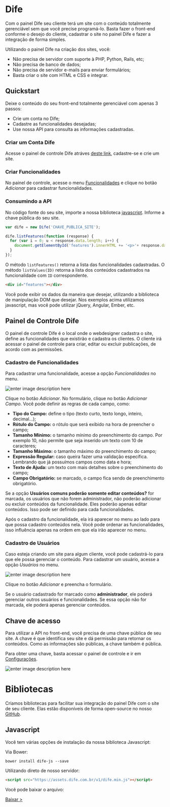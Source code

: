 Dife
=======

Com o painel Dife seu cliente terá um site com o conteúdo totalmente gerenciável sem que você precise programá-lo. Basta fazer o front-end conforme o desejo do cliente, cadastrar o site no painel Dife e fazer a integração de forma simples.

Utilizando o painel Dife na criação dos sites, você:

 * Não precisa de servidor com suporte à PHP, Python, Rails, etc;
 * Não precisa de banco de dados;
 * Não precisa de servidor e-mails para enviar formulários;
 * Basta criar o site com HTML e CSS e integrar.


Quickstart
---------------

Deixe o conteúdo do seu front-end totalmente gerenciável com apenas 3 passos:

 * Crie um conta no Dife;
 * Cadastre as funcionalidades desejadas;
 * Use nossa API para consulta as informações cadastradas.


### Criar um Conta Dife

Acesse o painel de controle Dife atráves [deste link](http://dife.com.br/register), cadastre-se e crie um site.


### Criar Funcionalidades


No painel de controle, acesse o menu [Funcionalidades](http://dife.com.br/features) e clique no botão *Adicionar* para cadastrar funcionalidades.


### Consumindo a API

No código fonte do seu site, importe a nossa biblioteca [javascript](#bibliotecas-javascript). Informe a chave pública do seu site.

``` javascript
var dife = new Dife('CHAVE_PUBLICA_SITE');

dife.listFeatures(function (response) {
  for (var i = 0; u < response.data.length; i++) {
    document.getElementById('features').innerHTML += '<p>'+ response.data[i].name +'</p>';
  }
});
```

O método `listFeatures()` retorna a lista das funcionalidades cadastradas. O método `listValues(ID)` retorna a lista dos conteúdos cadastrados na funcionalidade com `ID` correspondente.

``` html
<div id="features"></div>
```

Você pode exibir os dados da maneira que desejar, utilizando a biblioteca de manipulação DOM que desejar. Nos exemplos acima utilizamos javascript, mas você pode utilizar jQuery, Angular, Ember, etc.


Painel de Controle Dife
---------------

O painel de controle Dife é o local onde o webdesigner cadastra o site, define as funcionalidades que existirão e cadastra os clientes. O cliente irá acessar o painel de controle para criar, editar ou excluir publicações, de acordo com as permissões.


### Cadastro de Funcionalidades

Para cadastrar uma funcionalidade, acesse a opção *Funcionalidades* no menu.

![enter image description here](http://dev.dife.com.br/img/preview.png)

Clique no botão *Adicionar*. No formulário, clique no botão *Adicionar Campo*. Você pode definir as regras de cada campo, como:

 * **Tipo do Campo:** define o tipo (texto curto, texto longo, inteiro, decimal...);
 * **Rótulo do Campo:** o rótulo que será exibido na hora de preencher o campo;
 * **Tamanho Mínimo:** o tamanho mínimo do preenchimento do campo. Por exemplo 10, não permite que seja inserido um texto com 10 de caracteres;
 * **Tamanho Máximo:** o tamanho máximo do preenchimento do campo;
 * **Expressão Regular:** caso queira fazer uma validação específica. Lembrando que já possuímos campos como data e hora;
 * **Texto de Ajuda:** um texto com mais detalhes sobre o preenchimento do campo;
 * **Campo Obrigatório:** se marcado, o campo fica sendo de preenchimento obrigatório.

Se a opção **Usuários comuns poderão somente editar conteúdos?** for marcada, os usuários que não forem administrador, não poderão adicionar ou excluir conteúdos da funcionalidade. Eles poderão apenas editar conteúdos. Isso pode ser definido para cada funcionalidades.

Após o cadastro da funcionalidade, ela irá aparecer no menu ao lado para que possa cadastro conteúdos nela. Você pode ordenar as funcionalidades, isso influência apenas na ordem em que ela irão aparecer no menu.


### Cadastro de Usuários

Caso esteja criando um site para algum cliente, você pode cadastrá-lo para que ele possa gerenciar o conteúdo. Para cadastrar um usuário, acesse a opção *Usuários* no menu.

![enter image description here](http://dev.dife.com.br/img/preview.png)

Clique no botão *Adicionar* e preencha o formulário.

Se o usuário cadastrado for marcado como **administrador**, ele poderá gerenciar outros usuários e funcionalidades. Se essa opção não for marcada, ele poderá apenas gerenciar conteúdos.


Chave de acesso
---------------

Para utilizar a API no front-end, você precisa de uma chave pública de seu site. A chave é que identifica seu site e dá permissão para retornar os conteúdos. Como as informações são públicas, a chave também é pública.

Para obter uma chave, basta acessar o painel de controle e ir em [Configurações](http://dife.com.br/sites/edit).

![enter image description here](http://dev.dife.com.br/img/preview.png)


Bibliotecas
=======

Criamos bibliotecas para facilitar sua integração do painel Dife com o site de seu cliente. Elas estão disponíveis de forma open-source no nosso [GitHub](https://github.com/difepanel/).


Javascript
---------------

Você tem várias opções de instalação da nossa biblioteca Javascript:

Via Bower:

```
bower install dife-js --save
```

Utilizando direto de nosso servidor:

```html
<script src="https://assets.dife.com.br/v1/dife.min.js"></script>
```

Você pode baixar o arquivo:

[Baixar >][download]

[download]: https://assets.dife.com.br/v1/dife.min.js